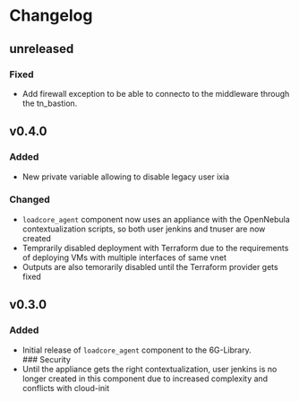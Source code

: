 # Changelog

## unreleased
### Fixed
- Add firewall exception to be able to connecto to the middleware through the tn_bastion.


## v0.4.0
### Added
- New private variable allowing to disable legacy user ixia
### Changed
- `loadcore_agent` component now uses an appliance with the OpenNebula contextualization scripts, so both user jenkins and tnuser are now created
- Temprarily disabled deployment with Terraform due to the requirements of deploying VMs with multiple interfaces of same vnet
- Outputs are also temorarily disabled until the Terraform provider gets fixed


## v0.3.0
### Added
- Initial release of `loadcore_agent` component to the 6G-Library.
### Security
- Until the appliance gets the right contextualization, user jenkins is no longer created in this component due to increased complexity and conflicts with cloud-init
